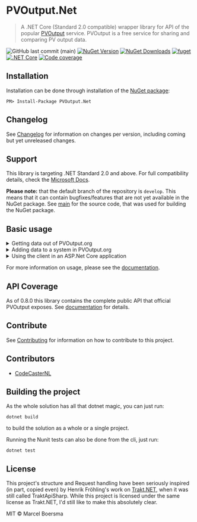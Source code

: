 # PVOutput.Net

> A .NET Core (Standard 2.0 compatible) wrapper library for API of the popular [PVOutput](https://pvoutput.org) service.
> PVOutput is a free service for sharing and comparing PV output data.

![GitHub last commit (main)](https://img.shields.io/github/last-commit/pyrocumulus/PVOutput.Net/main?label=last%20commit%20%28main%29)
[![NuGet Version](https://img.shields.io/nuget/v/PVOutput.Net.svg?logo=nuget)](https://www.nuget.org/packages/PVOutput.Net/)
[![NuGet Downloads](https://img.shields.io/nuget/dt/PVOutput.Net.svg?logo=nuget)](https://www.nuget.org/packages/PVOutput.Net/)
[![fuget](https://www.fuget.org/packages/PVOutput.Net/badge.svg)](https://www.fuget.org/packages/PVOutput.Net)
[![.NET Core](https://img.shields.io/github/workflow/status/pyrocumulus/PVOutput.Net/.NET%20Core/develop)](https://github.com/pyrocumulus/pvoutput.net/actions?query=workflow%3A%22.NET+Core%22)
[![Code coverage](https://img.shields.io/codecov/c/github/pyrocumulus/PVOutput.Net/develop)](https://codecov.io/gh/pyrocumulus/pvoutput.net)

## Installation

Installation can be done through installation of the [NuGet package](https://www.nuget.org/packages/PVOutput.Net/):

```posh
PM> Install-Package PVOutput.Net
```

## Changelog

See [Changelog](CHANGELOG.md) for information on changes per version, including coming but yet unreleased changes.

## Support

This library is targeting .NET Standard 2.0 and above. For full compatibility details, check the [Microsoft Docs](https://docs.microsoft.com/nl-nl/dotnet/standard/net-standard#net-implementation-support).

**Please note:** that the default branch of the repository is `develop`. This means that it can contain bugfixes/features that are not yet available in the NuGet package.
See [main](https://github.com/pyrocumulus/pvoutput.net/tree/main) for the source code, that was used for building the NuGet package.

## Basic usage

<details>
    <summary>Getting data out of PVOutput.org</summary>

```csharp
var client = new PVOutputClient(apiKey: "myPvOutputKey", ownedSystemId: 1);

// Request output for today
var outputResponse = await client.Output.GetOutputForDateAsync(DateTime.Today);
var output = outputResponse.Value;
Console.WriteLine($"Output for date {output.OutputDate.ToShortDateString()}, {output.EnergyGenerated} Wh generated");

```

</details>

<details>
    <summary>Adding data to a system in PVOutput.org</summary>

```csharp
var client = new PVOutputClient(apiKey: "myPvOutputKey", ownedSystemId: 1);
var builder = new StatusPostBuilder<IStatusPost>();

// Build the status
var status = builder.SetTimeStamp(DateTime.Now)
                .SetGeneration(200, null)
                .Build();

// Push the status back to PVOutput
var response = await client.Status.AddStatusAsync(status);

```

</details>

<details>
    <summary>Using the client in an ASP.Net Core application</summary>

```csharp
    public void ConfigureServices(IServiceCollection services)
    {
        services.AddPVOutputClient(options =>
        {
            options.ApiKey = "myPvOutputKey";
            options.OwnedSystemId = 1;
        });
    }
```

</details>

For more information on usage, please see the [documentation](https://pyrocumulus.github.io/pvoutput.net/).

## API Coverage

As of 0.8.0 this library contains the complete public API that official PVOutput exposes. See [documentation](https://pyrocumulus.github.io/pvoutput.net/) for details.

## Contribute

See [Contributing](CONTRIBUTING.md) for information on how to contribute to this project.

## Contributors

- [CodeCasterNL](https://github.com/CodeCasterNL)

## Building the project

As the whole solution has all that dotnet magic, you can just run:

```posh
dotnet build
```

to build the solution as a whole or a single project.

Running the Nunit tests can also be done from the cli, just run:

```posh
dotnet test
```

## License

This project's structure and Request handling have been seriously inspired (in part, copied even) by Henrik Fröhling's work on [Trakt.NET](https://github.com/henrikfroehling/Trakt.NET), when it was still called TraktApiSharp. While this project is licensed under the same license as Trakt.NET, I'd still like to make this absolutely clear.

MIT © Marcel Boersma
